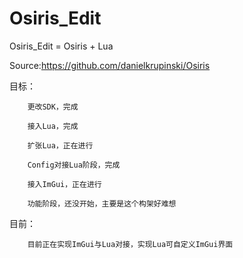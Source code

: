 # Osiris_Edit

Osiris_Edit = Osiris + Lua

Source:https://github.com/danielkrupinski/Osiris

目标：

		更改SDK，完成
		
		接入Lua，完成
		
		扩张Lua，正在进行
		
		Config对接Lua阶段，完成
		
		接入ImGui，正在进行
		
		功能阶段，还没开始，主要是这个构架好难想
		

目前：
		
		目前正在实现ImGui与Lua对接，实现Lua可自定义ImGui界面